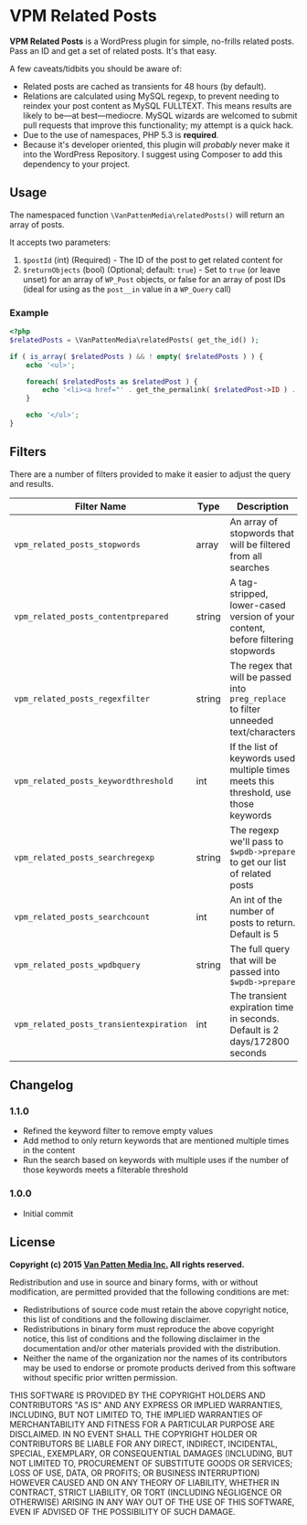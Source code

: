 # VPM Related Posts

**VPM Related Posts** is a WordPress plugin for simple, no-frills related posts. Pass an ID and get a set of related posts. It's that easy.

A few caveats/tidbits you should be aware of:

+   Related posts are cached as transients for 48 hours (by default).
+   Relations are calculated using MySQL regexp, to prevent needing to reindex your post content as MySQL FULLTEXT. This means results are likely to be—at best—mediocre. MySQL wizards are welcomed to submit pull requests that improve this functionality; my attempt is a quick hack.
+   Due to the use of namespaces, PHP 5.3 is **required**.
+   Because it's developer oriented, this plugin will _probably_ never make it into the WordPress Repository. I suggest using Composer to add this dependency to your project.

## Usage

The namespaced function `\VanPattenMedia\relatedPosts()` will return an array of posts.

It accepts two parameters:

1.  `$postId` (int) (Required) - The ID of the post to get related content for
2.  `$returnObjects` (bool) (Optional; default: `true`) - Set to `true` (or leave unset) for an array of `WP_Post` objects, or false for an array of post IDs (ideal for using as the `post__in` value in a `WP_Query` call)

### Example

```php
<?php
$relatedPosts = \VanPattenMedia\relatedPosts( get_the_id() );

if ( is_array( $relatedPosts ) && ! empty( $relatedPosts ) ) {
	echo '<ul>';

	foreach( $relatedPosts as $relatedPost ) {
		echo '<li><a href="' . get_the_permalink( $relatedPost->ID ) . '">' . $relatedPost->post_title . '</a></li>';
	}

	echo '</ul>';
}
```

## Filters

There are a number of filters provided to make it easier to adjust the query and results.

Filter Name                             | Type   | Description
----------------------------------------|--------|-------------------------------------------------------------------------------------
`vpm_related_posts_stopwords`           | array  | An array of stopwords that will be filtered from all searches
`vpm_related_posts_contentprepared`     | string | A tag-stripped, lower-cased version of your content, before filtering stopwords
`vpm_related_posts_regexfilter`         | string | The regex that will be passed into `preg_replace` to filter unneeded text/characters
`vpm_related_posts_keywordthreshold`    | int    | If the list of keywords used multiple times meets this threshold, use those keywords
`vpm_related_posts_searchregexp`        | string | The regexp we'll pass to `$wpdb->prepare` to get our list of related posts
`vpm_related_posts_searchcount`         | int    | An int of the number of posts to return. Default is 5
`vpm_related_posts_wpdbquery`           | string | The full query that will be passed into `$wpdb->prepare`
`vpm_related_posts_transientexpiration` | int    | The transient expiration time in seconds. Default is 2 days/172800 seconds

## Changelog

### 1.1.0
+ Refined the keyword filter to remove empty values
+ Add method to only return keywords that are mentioned multiple times in the content
+ Run the search based on keywords with multiple uses if the number of those keywords meets a filterable threshold

### 1.0.0
+ Initial commit

## License

**Copyright (c) 2015 [Van Patten Media Inc.](https://www.vanpattenmedia.com/) All rights reserved.**

Redistribution and use in source and binary forms, with or without modification, are permitted provided that the following conditions are met:

*   Redistributions of source code must retain the above copyright notice, this list of conditions and the following disclaimer.
*   Redistributions in binary form must reproduce the above copyright notice, this list of conditions and the following disclaimer in the documentation and/or other materials provided with the distribution.
*   Neither the name of the organization nor the names of its contributors may be used to endorse or promote products derived from this software without specific prior written permission.

THIS SOFTWARE IS PROVIDED BY THE COPYRIGHT HOLDERS AND CONTRIBUTORS "AS IS" AND ANY EXPRESS OR IMPLIED WARRANTIES, INCLUDING, BUT NOT LIMITED TO, THE IMPLIED WARRANTIES OF MERCHANTABILITY AND FITNESS FOR A PARTICULAR PURPOSE ARE DISCLAIMED. IN NO EVENT SHALL THE COPYRIGHT HOLDER OR CONTRIBUTORS BE LIABLE FOR ANY DIRECT, INDIRECT, INCIDENTAL, SPECIAL, EXEMPLARY, OR CONSEQUENTIAL DAMAGES (INCLUDING, BUT NOT LIMITED TO, PROCUREMENT OF SUBSTITUTE GOODS OR SERVICES; LOSS OF USE, DATA, OR PROFITS; OR BUSINESS INTERRUPTION) HOWEVER CAUSED AND ON ANY THEORY OF LIABILITY, WHETHER IN CONTRACT, STRICT LIABILITY, OR TORT (INCLUDING NEGLIGENCE OR OTHERWISE) ARISING IN ANY WAY OUT OF THE USE OF THIS SOFTWARE, EVEN IF ADVISED OF THE POSSIBILITY OF SUCH DAMAGE.
